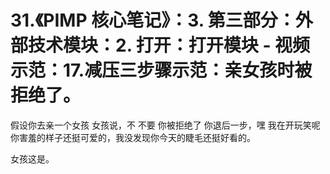 # 31.《PIMP 核心笔记》：3. 第三部分：外部技术模块：2. 打开：打开模块 - 视频示范：17.减压三步骤示范：亲女孩时被拒绝了。

假设你去亲一个女孩 女孩说，不 不要 你被拒绝了 你退后一步，嘿 我在开玩笑呢 你害羞的样子还挺可爱的，我没发现你今天的睫毛还挺好看的。

女孩这是。